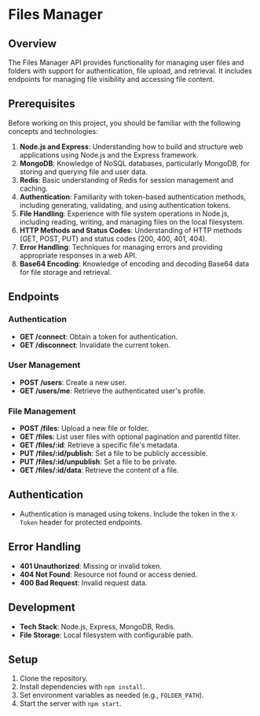 # Files Manager

## Overview

The Files Manager API provides functionality for managing user files and folders with support for authentication, file upload, and retrieval. It includes endpoints for managing file visibility and accessing file content.

## Prerequisites

Before working on this project, you should be familiar with the following concepts and technologies:

1. **Node.js and Express**: Understanding how to build and structure web applications using Node.js and the Express framework.
2. **MongoDB**: Knowledge of NoSQL databases, particularly MongoDB, for storing and querying file and user data.
3. **Redis**: Basic understanding of Redis for session management and caching.
4. **Authentication**: Familiarity with token-based authentication methods, including generating, validating, and using authentication tokens.
5. **File Handling**: Experience with file system operations in Node.js, including reading, writing, and managing files on the local filesystem.
6. **HTTP Methods and Status Codes**: Understanding of HTTP methods (GET, POST, PUT) and status codes (200, 400, 401, 404).
7. **Error Handling**: Techniques for managing errors and providing appropriate responses in a web API.
8. **Base64 Encoding**: Knowledge of encoding and decoding Base64 data for file storage and retrieval.

## Endpoints

### Authentication

- **GET /connect**: Obtain a token for authentication.
- **GET /disconnect**: Invalidate the current token.

### User Management

- **POST /users**: Create a new user.
- **GET /users/me**: Retrieve the authenticated user's profile.

### File Management

- **POST /files**: Upload a new file or folder.
- **GET /files**: List user files with optional pagination and parentId filter.
- **GET /files/:id**: Retrieve a specific file's metadata.
- **PUT /files/:id/publish**: Set a file to be publicly accessible.
- **PUT /files/:id/unpublish**: Set a file to be private.
- **GET /files/:id/data**: Retrieve the content of a file.

## Authentication

- Authentication is managed using tokens. Include the token in the `X-Token` header for protected endpoints.

## Error Handling

- **401 Unauthorized**: Missing or invalid token.
- **404 Not Found**: Resource not found or access denied.
- **400 Bad Request**: Invalid request data.

## Development

- **Tech Stack**: Node.js, Express, MongoDB, Redis.
- **File Storage**: Local filesystem with configurable path.

## Setup

1. Clone the repository.
2. Install dependencies with `npm install`.
3. Set environment variables as needed (e.g., `FOLDER_PATH`).
4. Start the server with `npm start`.

